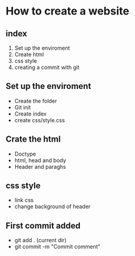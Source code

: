 # How to create a website

## index
1. Set up the enviroment
1. Create html
1. css style
1. creating a commit with git



## Set up the enviroment
- Create the folder 
- Git init
- Create index
- create css/style.css

## Crate the html
- Doctype
- html, head and body 
- Header and paraghs

## css style 
- link css
- change background of header

## First commit added
- git add . (current dir)
- git commit -m "Commit comment"
